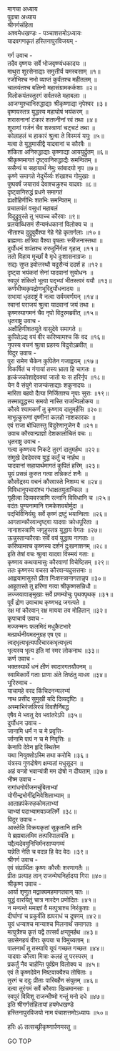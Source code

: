 मागचा अध्याय  
पुढचा अध्याय  
श्रीगर्गसंहिता  
अश्वमेधखण्डः - पञ्चाशत्तमोऽध्यायः  
यादवगणकृतं हस्तिनापुरविजयम् -  
  
गर्ग उवाच -  
तदैव वृष्णयः सर्वे भोजवृष्ण्यंधकादयः ॥  
माथुरा शूरसेनाद्याः समुत्तीर्य यमस्वसाम् ॥१॥  
रजोभिश्च नभो व्याप्तं कुर्वंतश्च महीतलम् ॥  
चालयंतश्च बलिनो महासंग्रामकर्कशाः ॥२॥  
विलोकयंतस्तुरगं सर्वतस्ते महाबलाः ॥  
आजग्मुश्चानिरुद्धाद्याः श्रीकृष्णाद्या नृपेश्वर ॥३॥  
वृष्णयस्तत्र युद्धस्य महाघोषं भयंकरम् ॥  
शरासनानां टंकारं शतघ्नीनां रवं तथा ॥४॥  
शूराणां गर्जनं चैव शस्त्राणां चट्चटं तथा ॥  
कोलाहलं च हाकारं श्रुत्वा ते विस्मयं ययुः ॥५॥  
मत्वा ते युद्धमासीद्वै यादवानां च कौरवैः ॥  
शंकिता अनिरुद्धाद्याः कृष्णाद्या आययुर्द्रुतम् ॥६॥  
श्रीकृष्णमागतं दृष्ट्वानिरुद्धाद्यैः समन्वितम् ॥  
ससैन्यं च सहायार्थं नेमुः सांबादयो नृप ॥७॥  
कृष्णे समागते नेदुर्भेर्य्यः शंखाश्च गोमुखाः ॥  
पुष्पवर्षं जयारावं देवाश्चक्रुश्च यादवाः ॥८॥  
दृष्ट्वानिरुद्धं प्रधने समागतं  
     ह्यक्षौहिणीभिः शतभिः समन्वितम् ॥  
प्रचालयंतं वसुधां महाबलं  
     विदुद्रुवुस्ते तु भयाच्च कौरवाः ॥९॥  
प्रलयाब्धिसमं सैन्यमंधकानां विलोक्य च ॥  
भीताश्च दुद्रुवुर्वैश्या गेहे गेहे कृतार्गलाः ॥१०॥  
ब्राह्मणाः क्षत्रिया वैश्या वृषलाः स्त्रीजनास्तथा ॥  
दुर्योधनं शपंतश्च रुरुदुर्निर्गता गृहात् ॥११॥  
ततो विहाय मूर्च्छां वै मृधे दुःशासनाग्रजः ॥  
सद्यः सुप्त इवोत्तस्थौ यदुसैन्यं ददर्श ह ॥१२॥  
दृष्ट्वा भयंकरां सेनां यादवानां सुयोधनः ॥  
स्वपुरं शंकितो भूत्वा पद्‌भ्यां भीतस्त्वरं ययौ ॥१३॥  
कर्णभीष्मकृपद्रोणभूरिदुर्योधनादयः ॥  
सभायां धृतराष्ट्रं वै नत्वा सर्वमवर्णयन् ॥१४॥  
स्वानां पराजयं श्रुत्वा यादवानां जयं तथा ॥  
कृष्णस्यागमनं चैव नृपो विदुरमब्रवीत् ॥१५॥  
धृतराष्ट्र उवाच -  
अक्षौहिणीशतयुते वासुदेवे समागते ॥  
कुपितेऽद्य वयं वीर करिष्यामश्च किं वद ॥१६॥  
नृपस्य वचनं श्रुत्वा प्रहस्य विदुरोऽब्रवीत् ॥  
विदुर उवाच -  
पुरा रामेण चैकेन कुपितेन गजाह्वयम् ॥१७॥  
विकर्षितं च गंगायां तस्य भ्राता हि चागतः ॥  
हृत्कंजकोशाद्देवक्यां जातो यः स हरिर्नृप ॥१८॥  
येन वै संयुगे राजन्कंसाद्याः शकुनादयः ॥  
मारिता बहवो दैत्या निर्जिताश्च नृपाः सुराः ॥१९॥  
तस्माद्युद्धस्य समयो नास्ति राजन्विलोकय ॥  
कौरवे श्यामकर्णं तु कृष्णाय दातुमर्हसि ॥२०॥  
माभूत्कुरूणां वृष्णीनां कलहो नाशकारकः ॥  
एवं राजा बोधितस्तु विदुरेणानुजेन वै ॥२१॥  
उवाच कौरवान्प्राज्ञो देशकालोचितं वचः ॥  
धृतराष्ट्र उवाच -  
गत्वा कृष्णस्य निकटे तुरगं दातुमर्हथ ॥२२॥  
संमुखे देवदेवस्य युद्धं कर्तुं च नार्हथ ॥  
यादवानां सहायार्थमागतं कुपितं हरिम् ॥२३॥  
यूयं प्रसन्नं कुरुत गत्वा तन्निकटं शनैः ॥  
कौरवेंद्रस्य वचनं कौरवास्ते निशम्य च ॥२४॥  
विविधानुपचारांश्च गंधाक्षतयुतान्किल ॥  
गृहीत्वा दिव्यवस्त्राणि रत्नानि विविधानि च ॥२५॥  
वदंतः पुण्यनामानि रामकेशवयोर्मुदा ॥  
पद्‌भिर्विनिर्ययुः सर्वे कृष्णं द्रष्टुं भयान्विताः ॥२६॥  
आगतान्कौरवान्दृष्ट्वा यादवाः क्रोधपूरिताः ॥  
नानाशस्त्राणि जगृहुस्तत्र युद्धाय वेगतः ॥२७॥  
ऊचुस्तान्कौरवाः सर्वे वयं युद्धाय नागताः ॥  
करिष्यामश्च कृष्णस्य दर्शनं दुःखनाशनम् ॥२८॥  
इति तेषां वचः श्रुत्वा यादवा विस्मयं गताः ॥  
कृष्णाय कथयामासुः कौरवाणां विचेष्टितम् ॥२९॥  
ततः कृष्णस्य वचसा कौरवान्यदुसत्तमाः ॥  
आह्वयामासुस्ते प्रीता निःशस्त्रानागतान्नृप ॥३०॥  
आहूतास्ते तु हरिणा गत्वा श्रीकृष्णसन्निधौ ॥  
लज्जयावाङ्‌मुखाः सर्वे प्रणम्योचुः पृथक्पृथक् ॥३१॥  
पूर्वं द्रोण उवाचाथ कृष्णभद्र जगत्पते ॥  
रक्ष मां कौरवान् रक्ष मायया तव मोहितान् ॥३२॥  
कृपाचार्य उवाच -  
मज्जन्मनः फलमिदं मधुकैटभारे  
     मत्प्रार्थनीयमदनुग्रह एष एव ॥  
त्वद्‌भृत्यभृत्यपरिचारकभृत्यभृत्य  
     भृत्यस्य भृत्य इति मां स्मर लोकनाथ ॥३३॥  
कर्ण उवाच -  
भक्तस्यार्थे धनं क्षीणं स्वदारगतयौवनम् ॥  
स्वामिकार्ये गताः प्राणा अंते तिष्ठंतु माधव ॥३४॥  
भूरिरुवाच -  
याचामहे वरद किंचिदनन्यलभ्यं  
     नाथ प्रसीद सुमुखी यदि दिव्यदृष्टिः ॥  
अस्माभिरंजलिरयं विवशैर्निबद्ध  
     एषैव मे भवतु देव भवांतरेऽपि ॥३५॥  
दुर्योधन उवाच -  
जानामि धर्मं न च मे प्रवृत्ति-  
     र्जानामि पापं न च मे निवृत्तिः ॥  
केनापि देवेन हृदि स्थितेन  
     यथा नियुक्तोऽस्मि तथा करोमि ॥३६॥  
यंत्रस्य गुणदोषेण क्षम्यतां मधुसूदन ॥  
अहं यन्त्रो भवान्यंत्री मम दोषो न दीयताम् ॥३७॥  
भीष्म उवाच -  
रागांधगोपीजनचुंबिताभ्यां  
     योगीन्द्रभोगींद्रनिवेशिताभ्याम् ॥  
आताम्रपंकेरुहकोमलाभ्यां  
     चाभ्यां पदाभ्यामयञ्जलिर्मे ॥३८॥  
विदुर उवाच -  
आस्तेति विक्रयकृतां सुकृतानि तानि  
     ये ब्रह्मबालमिव तत्परिपालयंति ॥  
यद्दैत्यदेवमुनिभिर्मनसाप्यगम्यं  
     यन्नेति नेति च वदन्न हि वेद वेदः ॥३९॥  
श्रीगर्ग उवाच -  
एवं संप्रार्थितः कृष्णः कौरवैः शरणागतैः ॥  
प्रीतः प्रत्याह तान् राजन्मेघनिर्हादया गिरा ॥४०॥  
श्रीकृष्ण उवाच -  
आर्या शृणुत मद्वाक्यमहमागतवान् यतः ॥  
युद्धं वारयितुं चात्र नारदेन प्रणोदितः ॥४१॥  
न मन्यन्ते ममाज्ञां वै मत्पुत्राश्च निरंकुशाः ॥  
दीर्घाणां च प्रकुर्वंति ह्यपराधं च दूषणम् ॥४२॥  
यूयं धन्याश्च मान्याश्च मिलनार्थं समागताः ॥  
मत्पुत्रैश्च कृतं यद्वै तत्सर्वं क्षन्तुमर्हथ ॥४३॥  
उग्रसेनहयं वीराः कृपया च विमुच्यताम् ॥  
पालनार्थं तु तस्यापि यूयं गच्छत गच्छत ॥४४॥  
यादवाः कौरवा मित्राः कलहं तु परस्परम् ॥  
प्रकर्तुं नैव चार्हन्ति पूर्वप्रेम विलोक्य च ॥४५॥  
एवं ते कृष्णदेवेन मिष्टवाक्यैश्च तोषिताः ॥  
तुरगं च ददुः प्रीताः पारिबर्हेण संयुतम् ॥४६॥  
दत्वा तुरंगमं सर्वे कौरवाः खिन्नमानसाः ॥  
स्वपुरं विविशू राजन्भीष्मो गन्तुं मनो दधे ॥४७॥  
इति श्रीगर्गसंहितायां हयमेधखण्डे  
हस्तिनापुरविजयो नाम पंचाशत्तमोऽध्यायः ॥५०॥  
  
हरिः ॐ तत्सच्छ्रीकृष्णार्पणमस्तु ॥  
  
GO TOP
